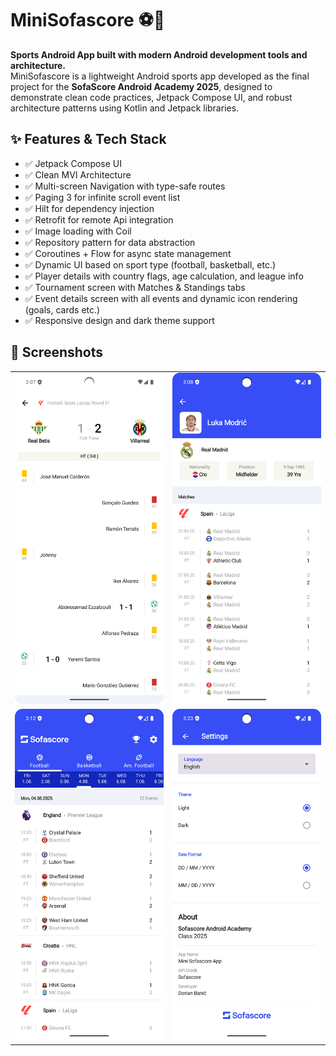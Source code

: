 # MiniSofascore ⚽📱

**Sports Android App built with modern Android development tools and architecture.**  
MiniSofascore is a lightweight Android sports app developed as the final project for the **SofaScore Android Academy 2025**, designed to demonstrate clean code practices, Jetpack Compose UI, and robust architecture patterns using Kotlin and Jetpack libraries.

## ✨ Features & Tech Stack

- ✅ Jetpack Compose UI
- ✅ Clean MVI Architecture
- ✅ Multi-screen Navigation with type-safe routes
- ✅ Paging 3 for infinite scroll event list
- ✅ Hilt for dependency injection
- ✅ Retrofit for remote Api integration
- ✅ Image loading with Coil
- ✅ Repository pattern for data abstraction
- ✅ Coroutines + Flow for async state management
- ✅ Dynamic UI based on sport type (football, basketball, etc.)
- ✅ Player details with country flags, age calculation, and league info
- ✅ Tournament screen with Matches & Standings tabs
- ✅ Event details screen with all events and dynamic icon rendering (goals, cards etc.)
- ✅ Responsive design and dark theme support

## 📸 Screenshots


<table>
  <tr>
    <td><img src="docs/screenshot_event_details.png" alt="Event Details" width="250"/></td>
    <td><img src="docs/screenshot_player_details.png" alt="Player Details" width="250"/></td>
  </tr>
  <tr>
    <td><img src="docs/screenshot_main_page.png" alt="Main Page" width="250"/></td>
    <td><img src="docs/screenshot_settings_page.png" alt="Tournament Details" width="250"/></td>
  </tr>
</table>


